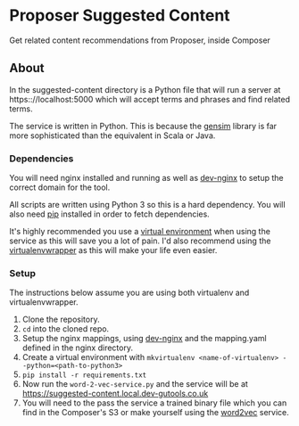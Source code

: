 # Proposer Suggested Content

Get related content recommendations from Proposer, inside Composer


## About
In the suggested-content directory is a Python file that will run a
server at https:://localhost:5000 which will accept terms and phrases
and find related terms.


The service is written in Python. This is because the
[gensim](https://radimrehurek.com/gensim) library is far more
sophisticated than the equivalent in Scala or Java.

### Dependencies
You will need nginx installed and running as well as
[dev-nginx](https://github.com/guardian/dev-nginx) to setup the
correct domain for the tool.

All scripts are written using Python 3 so this is a hard
dependency. You will also need [pip](https://pypi.python.org/pypi/pip) installed in order to fetch dependencies.

It's highly recommended you use a [virtual environment](http://docs.python-guide.org/en/latest/dev/virtualenvs) when
using the service as this will save you a lot of pain. I'd also
recommend using the
[virtualenvwrapper](https://virtualenvwrapper.readthedocs.org/en/latest)
as this will make your life even easier.

### Setup
The instructions below assume you are using both virtualenv and
virtualenvwrapper.

1. Clone the repository.
2. ```cd``` into the cloned repo.
3. Setup the nginx mappings, using
   [dev-nginx](https://github.com/guardian/dev-nginx) and the
   mapping.yaml defined in the nginx directory.
3. Create a virtual environment with ```mkvirtualenv <name-of-virtualenv> --python=<path-to-python3>```
4. ```pip install -r requirements.txt```
5. Now run the ```word-2-vec-service.py``` and the service will be at https://suggested-content.local.dev-gutools.co.uk
6. You will need to the pass the service a trained binary file which
   you can find in the Composer's S3 or make yourself using the
   [word2vec](https://code.google.com/p/word2vec/) service.
